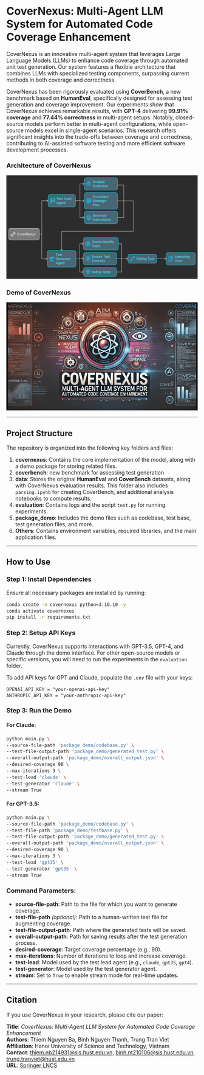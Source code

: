 # CoverNexus: Multi-Agent LLM System for Automated Code Coverage Enhancement

CoverNexus is an innovative multi-agent system that leverages Large Language Models (LLMs) to enhance code coverage through automated unit test generation. Our system features a flexible architecture that combines LLMs with specialized testing components, surpassing current methods in both coverage and correctness. 

CoverNexus has been rigorously evaluated using **CoverBench**, a new benchmark based on **HumanEval**, specifically designed for assessing test generation and coverage improvement. Our experiments show that CoverNexus achieves remarkable results, with **GPT-4** delivering **99.91% coverage** and **77.44% correctness** in multi-agent setups. Notably, closed-source models perform better in multi-agent configurations, while open-source models excel in single-agent scenarios. This research offers significant insights into the trade-offs between coverage and correctness, contributing to AI-assisted software testing and more efficient software development processes.

### Architecture of CoverNexus
![Demo](Architecture.png)

### Demo of CoverNexus
[![Watch the video](demo.gif)](https://youtu.be/fQ0LGiA0JdE)

---

## Project Structure

The repository is organized into the following key folders and files:

1. **covernexus**: Contains the core implementation of the model, along with a demo package for storing related files.
2. **coverbench**: new benchmark for assessing test generation
3. **data**: Stores the original **HumanEval** and **CoverBench** datasets, along with CoverNexus evaluation results. This folder also includes `parsing.ipynb` for creating CoverBench, and additional analysis notebooks to compute results.
4. **evaluation**: Contains logs and the script `test.py` for running experiments.
5. **package_demo**: Includes the demo files such as codebase, test base, test generation files, and more.
6. **Others**: Contains environment variables, required libraries, and the main application files.

---

## How to Use

### Step 1: Install Dependencies

Ensure all necessary packages are installed by running:

```bash
conda create -n covernexus python=3.10.10 -y
conda activate covernexus
pip install -r requirements.txt
```

### Step 2: Setup API Keys

Currently, CoverNexus supports interactions with GPT-3.5, GPT-4, and Claude through the demo interface. For other open-source models or specific versions, you will need to run the experiments in the `evaluation` folder.

To add API keys for GPT and Claude, populate the `.env` file with your keys:

```plaintext
OPENAI_API_KEY = "your-openai-api-key"
ANTHROPIC_API_KEY = "your-anthropic-api-key"
```

### Step 3: Run the Demo

#### For Claude:

```bash
python main.py \
--source-file-path 'package_demo/codebase.py' \
--test-file-output-path 'package_demo/generated_test.py' \
--overall-output-path 'package_demo/overall_output.json' \
--desired-coverage 90 \
--max-iterations 3 \
--test-lead 'claude' \
--test-generator 'claude' \
--stream True
```

#### For GPT-3.5:

```bash
python main.py \
--source-file-path 'package_demo/codebase.py' \
--test-file-path 'package_demo/testbase.py' \
--test-file-output-path 'package_demo/generated_test.py' \
--overall-output-path 'package_demo/overall_output.json' \
--desired-coverage 90 \
--max-iterations 3 \
--test-lead 'gpt35' \
--test-generator 'gpt35' \
--stream True
```

### Command Parameters:
- **source-file-path**: Path to the file for which you want to generate coverage.
- **test-file-path** *(optional)*: Path to a human-written test file for augmenting coverage.
- **test-file-output-path**: Path where the generated tests will be saved.
- **overall-output-path**: Path for saving results after the test generation process.
- **desired-coverage**: Target coverage percentage (e.g., 90).
- **max-iterations**: Number of iterations to loop and increase coverage.
- **test-lead**: Model used by the test lead agent (e.g., `claude`, `gpt35`, `gpt4`).
- **test-generator**: Model used by the test generator agent.
- **stream**: Set to `True` to enable stream mode for real-time updates.

---

## Citation

If you use CoverNexus in your research, please cite our paper:

**Title**: *CoverNexus: Multi-Agent LLM System for Automated Code Coverage Enhancement*  
**Authors**: Thiem Nguyen Ba, Binh Nguyen Thanh, Trung Tran Viet  
**Affiliation**: Hanoi University of Science and Technology, Vietnam  
**Contact**: [thiem.nb214931@sis.hust.edu.vn](mailto:thiem.nb214931@sis.hust.edu.vn), [binh.nt210106@sis.hust.edu.vn](mailto:binh.nt210106@sis.hust.edu.vn), [trung.tranviet@hust.edu.vn](mailto:trung.tranviet@hust.edu.vn)  
**URL**: [Springer LNCS](http://www.springer.com/gp/computer-science/lncs)
